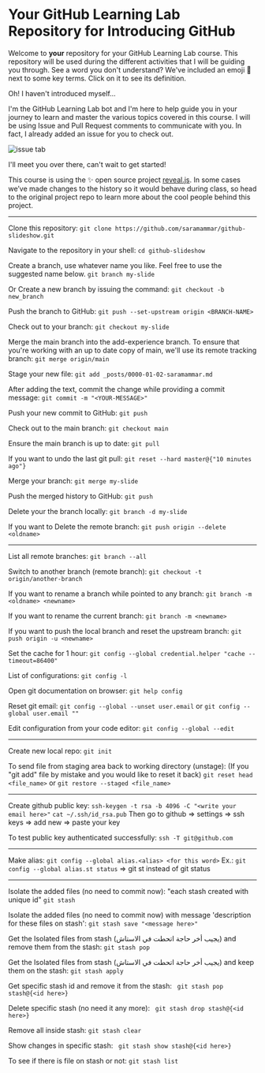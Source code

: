 # Your GitHub Learning Lab Repository for Introducing GitHub

Welcome to **your** repository for your GitHub Learning Lab course. This repository will be used during the different activities that I will be guiding you through. See a word you don't understand? We've included an emoji 📖 next to some key terms. Click on it to see its definition.

Oh! I haven't introduced myself...

I'm the GitHub Learning Lab bot and I'm here to help guide you in your journey to learn and master the various topics covered in this course. I will be using Issue and Pull Request comments to communicate with you. In fact, I already added an issue for you to check out.

![issue tab](https://lab.github.com/public/images/issue_tab.png)

I'll meet you over there, can't wait to get started!

This course is using the :sparkles: open source project [reveal.js](https://github.com/hakimel/reveal.js/). In some cases we’ve made changes to the history so it would behave during class, so head to the original project repo to learn more about the cool people behind this project.

-------------------------------

Clone this repository:
` git clone https://github.com/saramammar/github-slideshow.git `

Navigate to the repository in your shell:
` cd github-slideshow `

Create a branch, use whatever name you like. Feel free to use the suggested name below.
` git branch my-slide `

Or Create a new branch by issuing the command:
` git checkout -b new_branch `

Push the branch to GitHub:
` git push --set-upstream origin <BRANCH-NAME> `

Check out to your branch:
` git checkout my-slide `

Merge the main branch into the add-experience branch. To ensure that you're working with an up to date copy of main, we'll use its remote tracking branch:
` git merge origin/main `

Stage your new file:
` git add _posts/0000-01-02-saramammar.md `

After adding the text, commit the change while providing a commit message:
` git commit -m "<YOUR-MESSAGE>" `

Push your new commit to GitHub:
` git push `

Check out to the main branch:
` git checkout main `

Ensure the main branch is up to date:
` git pull `

If you want to undo the last git pull:
` git reset --hard master@{"10 minutes ago"} `

Merge your branch:
` git merge my-slide `

Push the merged history to GitHub:
` git push `

Delete your the branch locally:
` git branch -d my-slide `

If you want to Delete the remote branch:
` git push origin --delete <oldname> `

-----------------------------------------

List all remote branches:
` git branch --all `

Switch to another branch (remote branch):
` git checkout -t origin/another-branch `

If you want to rename a branch while pointed to any branch:
` git branch -m <oldname> <newname> `

If you want to rename the current branch:
` git branch -m <newname> `

If you want to push the local branch and reset the upstream branch:
` git push origin -u <newname> `

Set the cache for 1 hour:
` git config --global credential.helper "cache --timeout=86400" `

List of configurations:
` git config -l `

Open git documentation on browser:
` git help config `

Reset git email:
` git config --global --unset user.email `
or
` git config --global user.email "" `

Edit configuration from your code editor:
` git config --global --edit `

-----------------------------------------

Create new local repo:
` git init `

To send file from staging area back to working directory (unstage): (If you "git add" file by mistake and you would like to reset it back)
` git reset head <file_name> `
or
` git restore --staged <file_name> `

----------------------------------------

Create github public key:
` ssh-keygen -t rsa -b 4096 -C "<write your email here>" `
` cat ~/.ssh/id_rsa.pub `
Then go to github => settings => ssh keys => add new => paste your key

To test public key authenticated successfully:
` ssh -T git@github.com `

----------------------------------------

Make alias:
` git config --global alias.<alias> <for this word> ` 
Ex.: ` git config --global alias.st status ` => git st instead of git status

----------------------------------------

Isolate the added files (no need to commit now): "each stash created with unique id"
` git stash `

Isolate the added files (no need to commit now) with message 'description for these files on stash':
` git stash save "<message here>" `

Get the Isolated files from stash (يجيب أخر حاجة اتحطت في الاستاش) and remove them from the stash:
` git stash pop `

Get the Isolated files from stash (يجيب أخر حاجة اتحطت في الاستاش) and keep them on the stash:
` git stash apply `

Get specific stash id and remove it from the stash:
` git stash pop stash@{<id here>}`

Delete specific stash (no need it any more):
` git stash drop stash@{<id here>}`

Remove all inside stash:
` git stash clear `

Show changes in specific stash:
` git stash show stash@{<id here>}`

To see if there is file on stash or not:
` git stash list `

